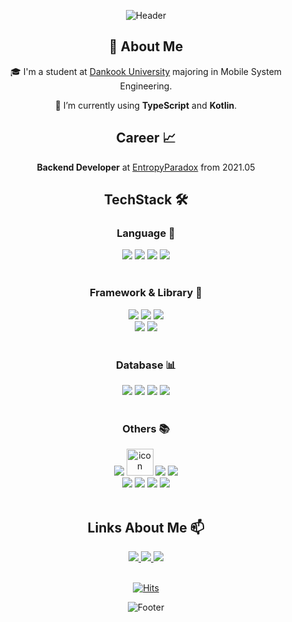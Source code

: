 <div align="center">

![Header](https://capsule-render.vercel.app/api?type=waving&color=timeGradient&height=250&section=header)

## 👋 About Me
🎓 I'm a student at [Dankook University](https://www.dankook.ac.kr/en/web/international) majoring in Mobile System Engineering.

🌱 I’m currently using **TypeScript** and **Kotlin**.

## Career 📈
**Backend Developer** at [EntropyParadox](https://entropyparadox.com/) from 2021.05

## TechStack 🛠
### Language 📕

<img src="https://img.shields.io/badge/TypeScript-3776AB?style=for-the-badge&logo=TypeScript&logoColor=ffffff"/>
<img src="https://img.shields.io/badge/Kotlin-666DD7?style=for-the-badge&logo=kotlin&logoColor=ffffff"/>
<img src="https://img.shields.io/badge/JavaScript-F7DF1E?style=for-the-badge&logo=JavaScript&logoColor=ffffff"/>
<img src="https://img.shields.io/badge/Java-007396?style=for-the-badge&logo=java&logoColor=ffffff"/>

<br>
<br>

###  Framework & Library 🧰

<img src="https://img.shields.io/badge/Nest.js-EA2745?style=for-the-badge&logo=NestJs&logoColor=ffffff">
<img src="https://img.shields.io/badge/Spring Boot-6DB33F?style=for-the-badge&logo=Spring Boot&logoColor=ffffff">
<img src="https://img.shields.io/badge/Node.js-339933?style=for-the-badge&logo=Node.js&logoColor=ffffff">

<br/>
<img src="https://img.shields.io/badge/Next.js-000000?style=for-the-badge&logo=Next.js&logoColor=ffffff">
<img src="https://img.shields.io/badge/React-61DAFB?style=for-the-badge&logo=React&logoColor=ffffff">
<br>
<br>

###  Database 📊


<img src="https://img.shields.io/badge/MySQL-4479A1?style=for-the-badge&logo=MySQL&logoColor=ffffff">
<img src="https://img.shields.io/badge/PostgreSQL-316192?style=for-the-badge&logo=PostgreSQL&logoColor=ffffff">
<img src="https://img.shields.io/badge/MongoDB-47A248?style=for-the-badge&logo=MongoDB&logoColor=ffffff"/>
<img src="https://img.shields.io/badge/Redis-DC382D?style=for-the-badge&logo=Redis&logoColor=ffffff">

<br>
<br>


###  Others 📚

<img src="https://img.shields.io/badge/github-181717?style=for-the-badge&logo=github&logoColor=ffffff">
<img src="https://techstack-generator.vercel.app/docker-icon.svg" alt="icon" width="43" height="43" />
<img src="https://img.shields.io/badge/Amazon AWS-232F3E?style=for-the-badge&logo=Amazon AWS&logoColor=ffffff">
<img src="https://img.shields.io/badge/NGINX-009639?style=for-the-badge&logo=NGINX&logoColor=ffffff">
<br/>
<img src="https://img.shields.io/badge/Kibana-005571?style=for-the-badge&logo=Kibana&logoColor=ffffff">
<img src="https://img.shields.io/badge/Grafana-F46800?style=for-the-badge&logo=Grafana&logoColor=ffffff">
<img src="https://img.shields.io/badge/Prometheus-E6522C?style=for-the-badge&logo=Prometheus&logoColor=ffffff">
<img src="https://img.shields.io/badge/PM2-005571?style=for-the-badge&logo=pm2&logoColor=ffffff">

<br>
<br>

## Links About Me 📫
<a href="https://www.linkedin.com/in/dylanoh">
  <img src="https://img.shields.io/badge/linkedin-0A66C2?style=for-the-badge&logo=linkedin&logoColor=ffffff">
</a>
<a href="https://eight20.tistory.com/">
  <img src="https://img.shields.io/badge/blog-181717?style=for-the-badge&logo=tistory&logoColor=ffffff">
</a>
<a href="https://hyuntaek5.github.io/">
  <img src="https://img.shields.io/badge/resume-0288D1?style=for-the-badge&logo=bookStack&logoColor=ffffff">
</a>

<br> 
<br>

[![Hits](https://hits.seeyoufarm.com/api/count/incr/badge.svg?url=https%3A%2F%2Fgithub.com%2FHyunTaek5%2FHyunTaek5&count_bg=%2355A8A3&title_bg=%23555555&icon=github.svg&icon_color=%23E7E7E7&title=hits&edge_flat=true)](https://hits.seeyoufarm.com)


![Footer](https://capsule-render.vercel.app/api?type=waving&color=timeGradient&height=250&section=footer)
<!--
**HyunTaek5/HyunTaek5** is a ✨ _special_ ✨ repository because its `README.md` (this file) appears on your GitHub profile.

Here are some ideas to get you started:

- 🔭 I’m currently working on ...
- 🌱 I’m currently learning ...
- 👯 I’m looking to collaborate on ...
- 🤔 I’m looking for help with ...
- 💬 Ask me about ...
- 📫 How to reach me: ...
- 😄 Pronouns: ...
- ⚡ Fun fact: ...
-->
